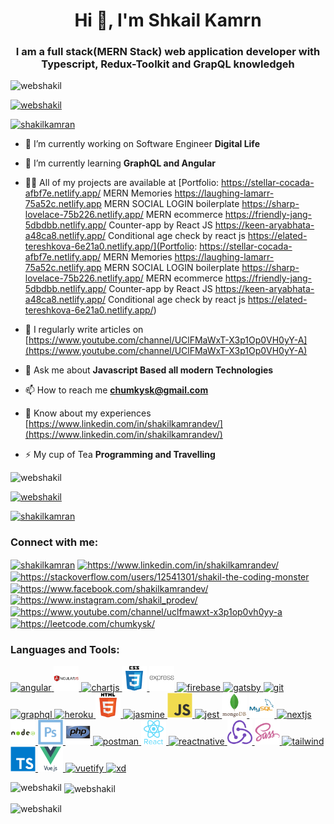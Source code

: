 <h1 align="center">Hi 👋, I'm Shkail Kamrn</h1>
<h3 align="center">I am a full stack(MERN Stack) web application developer with Typescript, Redux-Toolkit and GrapQL knowledgeh</h3>

<p align="left"> <img src="https://komarev.com/ghpvc/?username=webshakil&label=Profile%20views&color=0e75b6&style=flat" alt="webshakil" /> </p>

<p align="left"> <a href="https://github.com/ryo-ma/github-profile-trophy"><img src="https://github-profile-trophy.vercel.app/?username=webshakil" alt="webshakil" /></a> </p>

<p align="left"> <a href="https://twitter.com/shakilkamran" target="blank"><img src="https://img.shields.io/twitter/follow/shakilkamran?logo=twitter&style=for-the-badge" alt="shakilkamran" /></a> </p>

- 🔭 I’m currently working on Software Engineer **Digital Life**

- 🌱 I’m currently learning **GraphQL and Angular**

- 👨‍💻 All of my projects are available at [Portfolio: https://stellar-cocada-afbf7e.netlify.app/ MERN Memories https://laughing-lamarr-75a52c.netlify.app MERN SOCIAL LOGIN boilerplate https://sharp-lovelace-75b226.netlify.app/ MERN ecommerce https://friendly-jang-5dbdbb.netlify.app/ Counter-app by React JS https://keen-aryabhata-a48ca8.netlify.app/ Conditional age check by react js https://elated-tereshkova-6e21a0.netlify.app/](Portfolio: https://stellar-cocada-afbf7e.netlify.app/ MERN Memories https://laughing-lamarr-75a52c.netlify.app MERN SOCIAL LOGIN boilerplate https://sharp-lovelace-75b226.netlify.app/ MERN ecommerce https://friendly-jang-5dbdbb.netlify.app/ Counter-app by React JS https://keen-aryabhata-a48ca8.netlify.app/ Conditional age check by react js https://elated-tereshkova-6e21a0.netlify.app/)

- 📝 I regularly write articles on [https://www.youtube.com/channel/UClFMaWxT-X3p1Op0VH0yY-A](https://www.youtube.com/channel/UClFMaWxT-X3p1Op0VH0yY-A)

- 💬 Ask me about **Javascript Based all modern Technologies**

- 📫 How to reach me **chumkysk@gmail.com**

- 📄 Know about my experiences [https://www.linkedin.com/in/shakilkamrandev/](https://www.linkedin.com/in/shakilkamrandev/)

- ⚡ My cup of Tea **Programming and Travelling**


<p align="left"> <img src="https://komarev.com/ghpvc/?username=webshakil&label=Profile%20views&color=0e75b6&style=flat" alt="webshakil" /> </p>

<p align="left"> <a href="https://github.com/ryo-ma/github-profile-trophy"><img src="https://github-profile-trophy.vercel.app/?username=webshakil" alt="webshakil" /></a> </p>

<p align="left"> <a href="https://twitter.com/shakilkamran" target="blank"><img src="https://img.shields.io/twitter/follow/shakilkamran?logo=twitter&style=for-the-badge" alt="shakilkamran" /></a> </p>

<h3 align="left">Connect with me:</h3>
<p align="left">
<a href="https://twitter.com/shakilkamran" target="blank"><img align="center" src="https://raw.githubusercontent.com/rahuldkjain/github-profile-readme-generator/master/src/images/icons/Social/twitter.svg" alt="shakilkamran" height="30" width="40" /></a>
<a href="https://linkedin.com/in/https://www.linkedin.com/in/shakilkamrandev/" target="blank"><img align="center" src="https://raw.githubusercontent.com/rahuldkjain/github-profile-readme-generator/master/src/images/icons/Social/linked-in-alt.svg" alt="https://www.linkedin.com/in/shakilkamrandev/" height="30" width="40" /></a>
<a href="https://stackoverflow.com/users/https://stackoverflow.com/users/12541301/shakil-the-coding-monster" target="blank"><img align="center" src="https://raw.githubusercontent.com/rahuldkjain/github-profile-readme-generator/master/src/images/icons/Social/stack-overflow.svg" alt="https://stackoverflow.com/users/12541301/shakil-the-coding-monster" height="30" width="40" /></a>
<a href="https://fb.com/https://www.facebook.com/shakilkamrandev/" target="blank"><img align="center" src="https://raw.githubusercontent.com/rahuldkjain/github-profile-readme-generator/master/src/images/icons/Social/facebook.svg" alt="https://www.facebook.com/shakilkamrandev/" height="30" width="40" /></a>
<a href="https://instagram.com/https://www.instagram.com/shakil_prodev/" target="blank"><img align="center" src="https://raw.githubusercontent.com/rahuldkjain/github-profile-readme-generator/master/src/images/icons/Social/instagram.svg" alt="https://www.instagram.com/shakil_prodev/" height="30" width="40" /></a>
<a href="https://www.youtube.com/c/https://www.youtube.com/channel/uclfmawxt-x3p1op0vh0yy-a" target="blank"><img align="center" src="https://raw.githubusercontent.com/rahuldkjain/github-profile-readme-generator/master/src/images/icons/Social/youtube.svg" alt="https://www.youtube.com/channel/uclfmawxt-x3p1op0vh0yy-a" height="30" width="40" /></a>
<a href="https://www.leetcode.com/https://leetcode.com/chumkysk/" target="blank"><img align="center" src="https://raw.githubusercontent.com/rahuldkjain/github-profile-readme-generator/master/src/images/icons/Social/leet-code.svg" alt="https://leetcode.com/chumkysk/" height="30" width="40" /></a>
</p>

<h3 align="left">Languages and Tools:</h3>
<p align="left"> <a href="https://angular.io" target="_blank" rel="noreferrer"> <img src="https://angular.io/assets/images/logos/angular/angular.svg" alt="angular" width="40" height="40"/> </a> <a href="https://angular.io" target="_blank" rel="noreferrer"> <img src="https://raw.githubusercontent.com/devicons/devicon/master/icons/angularjs/angularjs-original-wordmark.svg" alt="angularjs" width="40" height="40"/> </a> <a href="https://www.chartjs.org" target="_blank" rel="noreferrer"> <img src="https://www.chartjs.org/media/logo-title.svg" alt="chartjs" width="40" height="40"/> </a> <a href="https://www.w3schools.com/css/" target="_blank" rel="noreferrer"> <img src="https://raw.githubusercontent.com/devicons/devicon/master/icons/css3/css3-original-wordmark.svg" alt="css3" width="40" height="40"/> </a> <a href="https://expressjs.com" target="_blank" rel="noreferrer"> <img src="https://raw.githubusercontent.com/devicons/devicon/master/icons/express/express-original-wordmark.svg" alt="express" width="40" height="40"/> </a> <a href="https://firebase.google.com/" target="_blank" rel="noreferrer"> <img src="https://www.vectorlogo.zone/logos/firebase/firebase-icon.svg" alt="firebase" width="40" height="40"/> </a> <a href="https://www.gatsbyjs.com/" target="_blank" rel="noreferrer"> <img src="https://www.vectorlogo.zone/logos/gatsbyjs/gatsbyjs-icon.svg" alt="gatsby" width="40" height="40"/> </a> <a href="https://git-scm.com/" target="_blank" rel="noreferrer"> <img src="https://www.vectorlogo.zone/logos/git-scm/git-scm-icon.svg" alt="git" width="40" height="40"/> </a> <a href="https://graphql.org" target="_blank" rel="noreferrer"> <img src="https://www.vectorlogo.zone/logos/graphql/graphql-icon.svg" alt="graphql" width="40" height="40"/> </a> <a href="https://heroku.com" target="_blank" rel="noreferrer"> <img src="https://www.vectorlogo.zone/logos/heroku/heroku-icon.svg" alt="heroku" width="40" height="40"/> </a> <a href="https://www.w3.org/html/" target="_blank" rel="noreferrer"> <img src="https://raw.githubusercontent.com/devicons/devicon/master/icons/html5/html5-original-wordmark.svg" alt="html5" width="40" height="40"/> </a> <a href="https://jasmine.github.io/" target="_blank" rel="noreferrer"> <img src="https://www.vectorlogo.zone/logos/jasmine/jasmine-icon.svg" alt="jasmine" width="40" height="40"/> </a> <a href="https://developer.mozilla.org/en-US/docs/Web/JavaScript" target="_blank" rel="noreferrer"> <img src="https://raw.githubusercontent.com/devicons/devicon/master/icons/javascript/javascript-original.svg" alt="javascript" width="40" height="40"/> </a> <a href="https://jestjs.io" target="_blank" rel="noreferrer"> <img src="https://www.vectorlogo.zone/logos/jestjsio/jestjsio-icon.svg" alt="jest" width="40" height="40"/> </a> <a href="https://www.mongodb.com/" target="_blank" rel="noreferrer"> <img src="https://raw.githubusercontent.com/devicons/devicon/master/icons/mongodb/mongodb-original-wordmark.svg" alt="mongodb" width="40" height="40"/> </a> <a href="https://www.mysql.com/" target="_blank" rel="noreferrer"> <img src="https://raw.githubusercontent.com/devicons/devicon/master/icons/mysql/mysql-original-wordmark.svg" alt="mysql" width="40" height="40"/> </a> <a href="https://nextjs.org/" target="_blank" rel="noreferrer"> <img src="https://cdn.worldvectorlogo.com/logos/nextjs-2.svg" alt="nextjs" width="40" height="40"/> </a> <a href="https://nodejs.org" target="_blank" rel="noreferrer"> <img src="https://raw.githubusercontent.com/devicons/devicon/master/icons/nodejs/nodejs-original-wordmark.svg" alt="nodejs" width="40" height="40"/> </a> <a href="https://www.photoshop.com/en" target="_blank" rel="noreferrer"> <img src="https://raw.githubusercontent.com/devicons/devicon/master/icons/photoshop/photoshop-line.svg" alt="photoshop" width="40" height="40"/> </a> <a href="https://www.php.net" target="_blank" rel="noreferrer"> <img src="https://raw.githubusercontent.com/devicons/devicon/master/icons/php/php-original.svg" alt="php" width="40" height="40"/> </a> <a href="https://postman.com" target="_blank" rel="noreferrer"> <img src="https://www.vectorlogo.zone/logos/getpostman/getpostman-icon.svg" alt="postman" width="40" height="40"/> </a> <a href="https://reactjs.org/" target="_blank" rel="noreferrer"> <img src="https://raw.githubusercontent.com/devicons/devicon/master/icons/react/react-original-wordmark.svg" alt="react" width="40" height="40"/> </a> <a href="https://reactnative.dev/" target="_blank" rel="noreferrer"> <img src="https://reactnative.dev/img/header_logo.svg" alt="reactnative" width="40" height="40"/> </a> <a href="https://redux.js.org" target="_blank" rel="noreferrer"> <img src="https://raw.githubusercontent.com/devicons/devicon/master/icons/redux/redux-original.svg" alt="redux" width="40" height="40"/> </a> <a href="https://sass-lang.com" target="_blank" rel="noreferrer"> <img src="https://raw.githubusercontent.com/devicons/devicon/master/icons/sass/sass-original.svg" alt="sass" width="40" height="40"/> </a> <a href="https://tailwindcss.com/" target="_blank" rel="noreferrer"> <img src="https://www.vectorlogo.zone/logos/tailwindcss/tailwindcss-icon.svg" alt="tailwind" width="40" height="40"/> </a> <a href="https://www.typescriptlang.org/" target="_blank" rel="noreferrer"> <img src="https://raw.githubusercontent.com/devicons/devicon/master/icons/typescript/typescript-original.svg" alt="typescript" width="40" height="40"/> </a> <a href="https://vuejs.org/" target="_blank" rel="noreferrer"> <img src="https://raw.githubusercontent.com/devicons/devicon/master/icons/vuejs/vuejs-original-wordmark.svg" alt="vuejs" width="40" height="40"/> </a> <a href="https://vuetifyjs.com/en/" target="_blank" rel="noreferrer"> <img src="https://bestofjs.org/logos/vuetify.svg" alt="vuetify" width="40" height="40"/> </a> <a href="https://www.adobe.com/products/xd.html" target="_blank" rel="noreferrer"> <img src="https://cdn.worldvectorlogo.com/logos/adobe-xd.svg" alt="xd" width="40" height="40"/> </a> </p>

<p><img align="left" src="https://github-readme-stats.vercel.app/api/top-langs?username=webshakil&show_icons=true&locale=en&layout=compact" alt="webshakil" /></p>

<p>&nbsp;<img align="center" src="https://github-readme-stats.vercel.app/api?username=webshakil&show_icons=true&locale=en" alt="webshakil" /></p>

<p><img align="center" src="https://github-readme-streak-stats.herokuapp.com/?user=webshakil&" alt="webshakil" /></p>








